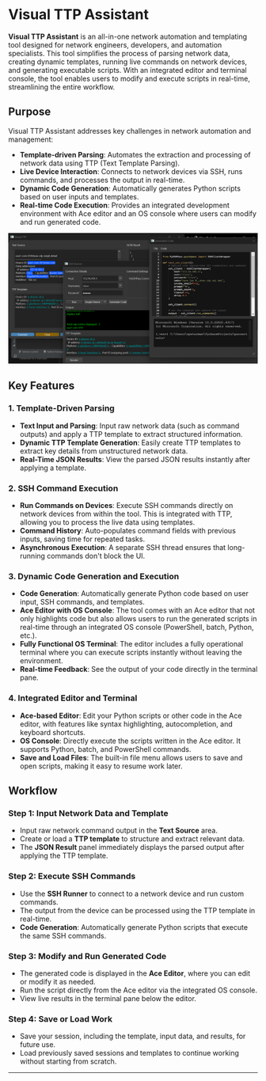 
# Visual TTP Assistant

**Visual TTP Assistant** is an all-in-one network automation and templating tool designed for network engineers, developers, and automation specialists. This tool simplifies the process of parsing network data, creating dynamic templates, running live commands on network devices, and generating executable scripts. With an integrated editor and terminal console, the tool enables users to modify and execute scripts in real-time, streamlining the entire workflow.

## Purpose

Visual TTP Assistant addresses key challenges in network automation and management:
- **Template-driven Parsing**: Automates the extraction and processing of network data using TTP (Text Template Parsing).
- **Live Device Interaction**: Connects to network devices via SSH, runs commands, and processes the output in real-time.
- **Dynamic Code Generation**: Automatically generates Python scripts based on user inputs and templates.
- **Real-time Code Execution**: Provides an integrated development environment with Ace editor and an OS console where users can modify and run generated code.

![App Screenshot](https://github.com/scottpeterman/ttpassistant/raw/main/screenshots/app.png)

## Key Features

### 1. **Template-Driven Parsing**
- **Text Input and Parsing**: Input raw network data (such as command outputs) and apply a TTP template to extract structured information.
- **Dynamic TTP Template Generation**: Easily create TTP templates to extract key details from unstructured network data.
- **Real-Time JSON Results**: View the parsed JSON results instantly after applying a template.

### 2. **SSH Command Execution**
- **Run Commands on Devices**: Execute SSH commands directly on network devices from within the tool. This is integrated with TTP, allowing you to process the live data using templates.
- **Command History**: Auto-populates command fields with previous inputs, saving time for repeated tasks.
- **Asynchronous Execution**: A separate SSH thread ensures that long-running commands don't block the UI.

### 3. **Dynamic Code Generation and Execution**
- **Code Generation**: Automatically generate Python code based on user input, SSH commands, and templates.
- **Ace Editor with OS Console**: The tool comes with an Ace editor that not only highlights code but also allows users to run the generated scripts in real-time through an integrated OS console (PowerShell, batch, Python, etc.).
- **Fully Functional OS Terminal**: The editor includes a fully operational terminal where you can execute scripts instantly without leaving the environment.
- **Real-time Feedback**: See the output of your code directly in the terminal pane.

### 4. **Integrated Editor and Terminal**
- **Ace-based Editor**: Edit your Python scripts or other code in the Ace editor, with features like syntax highlighting, autocompletion, and keyboard shortcuts.
- **OS Console**: Directly execute the scripts written in the Ace editor. It supports Python, batch, and PowerShell commands.
- **Save and Load Files**: The built-in file menu allows users to save and open scripts, making it easy to resume work later.

## Workflow

### Step 1: Input Network Data and Template
- Input raw network command output in the **Text Source** area.
- Create or load a **TTP template** to structure and extract relevant data.
- The **JSON Result** panel immediately displays the parsed output after applying the TTP template.

### Step 2: Execute SSH Commands
- Use the **SSH Runner** to connect to a network device and run custom commands.
- The output from the device can be processed using the TTP template in real-time.
- **Code Generation**: Automatically generate Python scripts that execute the same SSH commands. 

### Step 3: Modify and Run Generated Code
- The generated code is displayed in the **Ace Editor**, where you can edit or modify it as needed.
- Run the script directly from the Ace editor via the integrated OS console.
- View live results in the terminal pane below the editor.

### Step 4: Save or Load Work
- Save your session, including the template, input data, and results, for future use.
- Load previously saved sessions and templates to continue working without starting from scratch.

---
